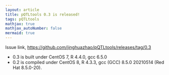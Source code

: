 ```yaml
---
layout: article
title: pQTLtools 0.3 is released!
tags: pQTLtools
mathjax: true
mathjax_autoNumber: false
mermaid: true
---
```


Issue link, <https://github.com/jinghuazhao/pQTLtools/releases/tag/0.3>

<!--more-->

- 0.3 is built under CentOS 7, R 4.4.0, gcc 6.5.0
- 0.2 is compiled under CentOS 8, R 4.3.3, gcc (GCC) 8.5.0 20210514 (Red Hat 8.5.0-20).
